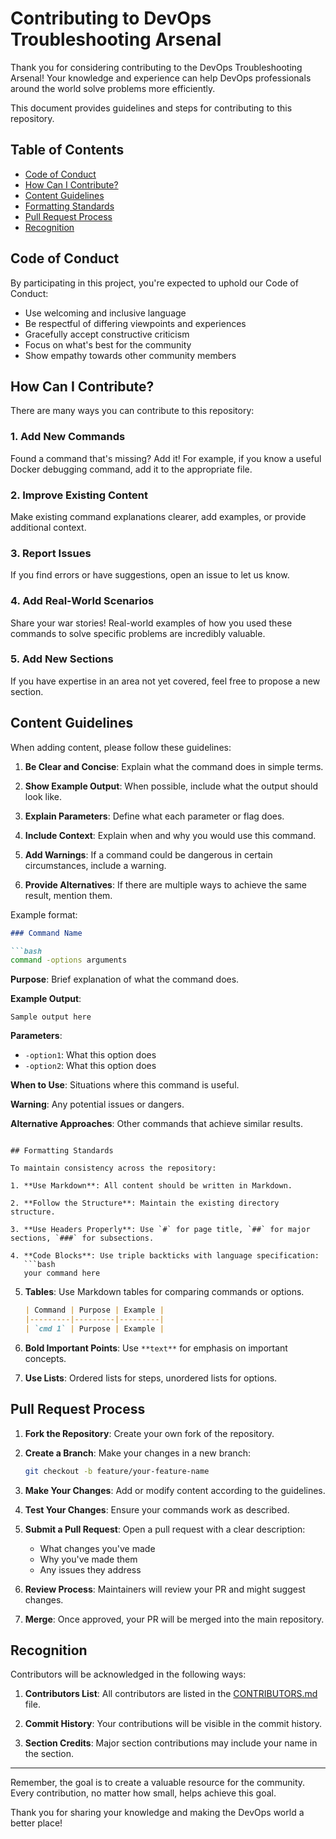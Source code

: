 # Contributing to DevOps Troubleshooting Arsenal

Thank you for considering contributing to the DevOps Troubleshooting Arsenal! Your knowledge and experience can help DevOps professionals around the world solve problems more efficiently.

This document provides guidelines and steps for contributing to this repository.

## Table of Contents

- [Code of Conduct](#code-of-conduct)
- [How Can I Contribute?](#how-can-i-contribute)
- [Content Guidelines](#content-guidelines)
- [Formatting Standards](#formatting-standards)
- [Pull Request Process](#pull-request-process)
- [Recognition](#recognition)

## Code of Conduct

By participating in this project, you're expected to uphold our Code of Conduct:

- Use welcoming and inclusive language
- Be respectful of differing viewpoints and experiences
- Gracefully accept constructive criticism
- Focus on what's best for the community
- Show empathy towards other community members

## How Can I Contribute?

There are many ways you can contribute to this repository:

### 1. Add New Commands

Found a command that's missing? Add it! For example, if you know a useful Docker debugging command, add it to the appropriate file.

### 2. Improve Existing Content

Make existing command explanations clearer, add examples, or provide additional context.

### 3. Report Issues

If you find errors or have suggestions, open an issue to let us know.

### 4. Add Real-World Scenarios

Share your war stories! Real-world examples of how you used these commands to solve specific problems are incredibly valuable.

### 5. Add New Sections

If you have expertise in an area not yet covered, feel free to propose a new section.

## Content Guidelines

When adding content, please follow these guidelines:

1. **Be Clear and Concise**: Explain what the command does in simple terms.

2. **Show Example Output**: When possible, include what the output should look like.

3. **Explain Parameters**: Define what each parameter or flag does.

4. **Include Context**: Explain when and why you would use this command.

5. **Add Warnings**: If a command could be dangerous in certain circumstances, include a warning.

6. **Provide Alternatives**: If there are multiple ways to achieve the same result, mention them.

Example format:

```markdown
### Command Name

```bash
command -options arguments
```

**Purpose**: Brief explanation of what the command does.

**Example Output**:
```
Sample output here
```

**Parameters**:
- `-option1`: What this option does
- `-option2`: What this option does

**When to Use**: Situations where this command is useful.

**Warning**: Any potential issues or dangers.

**Alternative Approaches**: Other commands that achieve similar results.
```

## Formatting Standards

To maintain consistency across the repository:

1. **Use Markdown**: All content should be written in Markdown.

2. **Follow the Structure**: Maintain the existing directory structure.

3. **Use Headers Properly**: Use `#` for page title, `##` for major sections, `###` for subsections.

4. **Code Blocks**: Use triple backticks with language specification:
   ```bash
   your command here
   ```

5. **Tables**: Use Markdown tables for comparing commands or options.
   ```markdown
   | Command | Purpose | Example |
   |---------|---------|---------|
   | `cmd 1` | Purpose | Example |
   ```

6. **Bold Important Points**: Use `**text**` for emphasis on important concepts.

7. **Use Lists**: Ordered lists for steps, unordered lists for options.

## Pull Request Process

1. **Fork the Repository**: Create your own fork of the repository.

2. **Create a Branch**: Make your changes in a new branch:
   ```bash
   git checkout -b feature/your-feature-name
   ```

3. **Make Your Changes**: Add or modify content according to the guidelines.

4. **Test Your Changes**: Ensure your commands work as described.

5. **Submit a Pull Request**: Open a pull request with a clear description:
   - What changes you've made
   - Why you've made them
   - Any issues they address

6. **Review Process**: Maintainers will review your PR and might suggest changes.

7. **Merge**: Once approved, your PR will be merged into the main repository.

## Recognition

Contributors will be acknowledged in the following ways:

1. **Contributors List**: All contributors are listed in the [CONTRIBUTORS.md](CONTRIBUTORS.md) file.

2. **Commit History**: Your contributions will be visible in the commit history.

3. **Section Credits**: Major section contributions may include your name in the section.

---

Remember, the goal is to create a valuable resource for the community. Every contribution, no matter how small, helps achieve this goal.

Thank you for sharing your knowledge and making the DevOps world a better place!